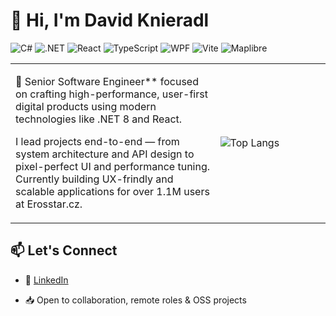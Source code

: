 <!-- Banner or header image (optional) -->
<!-- ![Banner](https://your-custom-image-link.com) -->

# 👋 Hi, I'm David Knieradl
![C#](https://img.shields.io/badge/C%23-239120?style=flat-square&logo=c-sharp&logoColor=white)
![.NET](https://img.shields.io/badge/.NET-512BD4?style=flat-square&logo=dotnet&logoColor=white)
![React](https://img.shields.io/badge/React-61DAFB?style=flat-square&logo=react&logoColor=black)
![TypeScript](https://img.shields.io/badge/TypeScript-007ACC?style=flat-square&logo=typescript&logoColor=white)
![WPF](https://img.shields.io/badge/WPF-CC00CC?style=flat-square)
![Vite](https://img.shields.io/badge/Vite-646CFF?style=flat-square&logo=vite&logoColor=white)
![Maplibre](https://img.shields.io/badge/Maplibre-2E86AB?style=flat-square)

<table border="0">
  <tbody border="0">
    <tr border="0">
      <td border="0" valign="top">
        <p>🎯 Senior Software Engineer** focused on crafting high-performance, user-first digital products using modern technologies like .NET 8 and React.</p>
        <p>
          I lead projects end-to-end — from system architecture and API design to pixel-perfect UI and performance tuning.
          <br>
          Currently building UX-frindly and scalable applications for over 1.1M users at Erosstar.cz.
        </p>
      </td>
      <td width="35%" border="0">
        <img src="https://github-readme-stats.vercel.app/api/top-langs/?username=meowside-v2&layout=compact&theme=buefy" alt="Top Langs" />
      </td>
    </tr>
  </tbody>
</table>

<!--
<picture>
  <source
    srcset="https://github-readme-stats.vercel.app/api?username=meowside-v2&show_icons=true&theme=dark&include_all_commits=true"
    media="(prefers-color-scheme: dark)"
  />
  <source
    srcset="https://github-readme-stats.vercel.app/api?username=meowside-v2&show_icons=true&include_all_commits=true"
    media="(prefers-color-scheme: light), (prefers-color-scheme: no-preference)"
  />
  <img src="https://github-readme-stats.vercel.app/api?username=meowside-v2&show_icons=true&include_all_commits=true" />
</picture>
-->


## 📫 Let's Connect

- 💼 [LinkedIn](https://www.linkedin.com/in/david-knieradl)
<!-- - 🌍 [Portfolio](https://your-personal-site.com) *(optional)* -->
- 📥 Open to collaboration, remote roles & OSS projects


<!--
**meowside-v2/meowside-v2** is a ✨ _special_ ✨ repository because its `README.md` (this file) appears on your GitHub profile.

Here are some ideas to get you started:

- 🔭 I’m currently working on ...
- 🌱 I’m currently learning ...
- 👯 I’m looking to collaborate on ...
- 🤔 I’m looking for help with ...
- 💬 Ask me about ...
- 📫 How to reach me: ...
- 😄 Pronouns: ...
- ⚡ Fun fact: ...
-->
